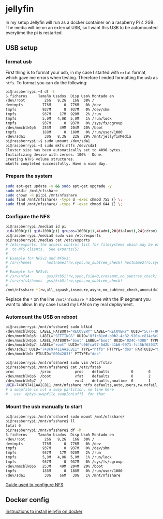 # jellyfin

In my setup Jellyfin will run as a docker container on a raspberry Pi 4 2GB. The media will be on an external USB, so I want this USB to be automounted everytime the pi is restarted.

## USB setup

### format usb

First thing is to format your usb, in my case I started with  `exfat` format, which gave me errors when testing. Therefore I ended formatting the usb as `ntfs`. To format you can do the following:

```bash
pi@raspberrypi:~$ df -h
S.ficheros     Tamaño Usados  Disp Uso% Montado en
/dev/root         26G   9,2G   16G  38% /
devtmpfs         776M      0  776M   0% /dev
tmpfs            937M      0  937M   0% /dev/shm
tmpfs            937M    17M  920M   2% /run
tmpfs            5,0M   4,0K  5,0M   1% /run/lock
tmpfs            937M      0  937M   0% /sys/fs/cgroup
/dev/mmcblk0p6   253M    49M  204M  20% /boot
tmpfs            188M      0  188M   0% /run/user/1000
/dev/sda1         30G   8,3G   22G  29% /mnt/jellyfinMedia
pi@raspberrypi:~$ sudo umount /dev/sda1
pi@raspberrypi:~$ sudo mkfs.ntfs /dev/sda1
Cluster size has been automatically set to 4096 bytes.
Initializing device with zeroes: 100% - Done.
Creating NTFS volume structures.
mkntfs completed successfully. Have a nice day.
```

### Prepare the system

```bash
sudo apt-get update -y && sudo apt-get upgrade -y
sudo mkdir /mnt/nfsshare
sudo chown -R pi:pi /mnt/nfsshare
sudo find /mnt/nfsshare/ -type d -exec chmod 755 {} \;
sudo find /mnt/nfsshare/ -type f -exec chmod 644 {} \;
```

### Configure the NFS

```bash
pi@raspberrypi:/media$ id pi
uid=1000(pi) gid=1000(pi) grupos=1000(pi),4(adm),20(dialout),24(cdrom),27(sudo),29(audio),44(video),46(plugdev),60(games),100(users),105(input),109(netdev),999(spi),998(i2c),997(gpio),995(docker)
pi@raspberrypi:/media$ sudo vim /etc/exports
pi@raspberrypi:/media$ cat /etc/exports
# /etc/exports: the access control list for filesystems which may be exported
#  to NFS clients.  See exports(5).
#
# Example for NFSv2 and NFSv3:
# /srv/homes       hostname1(rw,sync,no_subtree_check) hostname2(ro,sync,no_subtree_check)
#
# Example for NFSv4:
# /srv/nfs4        gss/krb5i(rw,sync,fsid=0,crossmnt,no_subtree_check)
# /srv/nfs4/homes  gss/krb5i(rw,sync,no_subtree_check)
#
/mnt/nfsshare *(rw,all_squash,insecure,async,no_subtree_check,anonuid=1000,anongid=1000)
```

Replace the `*` on the line `/mnt/nfsshare *` above with the IP segment you want to allow. In my case I used my LAN on my real deployment.

### Automount the USB on reboot

```bash
pi@raspberrypi:/mnt/nfsshare$ sudo blkid
/dev/mmcblk0p1: LABEL_FATBOOT="RECOVERY" LABEL="RECOVERY" UUID="5C7F-80DB" TYPE="vfat" PARTUUID="0004283f-01"
/dev/mmcblk0p5: LABEL="SETTINGS" UUID="8f1c81ed-b0b2-4c82-920a-c814e6c2ae7b" TYPE="ext4" PARTUUID="0004283f-05"
/dev/mmcblk0p6: LABEL_FATBOOT="boot" LABEL="boot" UUID="024C-430B" TYPE="vfat" PARTUUID="0004283f-06"
/dev/mmcblk0p7: LABEL="root" UUID="c06fca97-5d2b-41b6-9971-fc45bf639373" TYPE="ext4" PARTUUID="0004283f-07"
/dev/sda1: UUID="748F97411AA2CB11" TYPE="ntfs" PTTYPE="dos" PARTUUID="971c36c6-01"
/dev/mmcblk0: PTUUID="0004283f" PTTYPE="dos"

pi@raspberrypi:/mnt/nfsshare$ sudo vim /etc/fstab
pi@raspberrypi:/mnt/nfsshare$ cat /etc/fstab
proc            /proc           proc    defaults          0       0
/dev/mmcblk0p6  /boot           vfat    defaults          0       2
/dev/mmcblk0p7  /               ext4    defaults,noatime  0       1
UUID=748F97411AA2CB11 /mnt/nfsshare ntfs defaults,auto,users,rw,nofail,umask=000 0 0
# a swapfile is not a swap partition, no line here
#   use  dphys-swapfile swap[on|off]  for that
```

### Mount the usb manually to start

```bash
pi@raspberrypi:/mnt/nfsshare$ sudo mount /mnt/nfsshare/
pi@raspberrypi:/mnt/nfsshare$ ll
total 0
pi@raspberrypi:/mnt/nfsshare$ df -h
S.ficheros     Tamaño Usados  Disp Uso% Montado en
/dev/root         26G   9,2G   16G  38% /
devtmpfs         776M      0  776M   0% /dev
tmpfs            937M      0  937M   0% /dev/shm
tmpfs            937M    17M  920M   2% /run
tmpfs            5,0M   4,0K  5,0M   1% /run/lock
tmpfs            937M      0  937M   0% /sys/fs/cgroup
/dev/mmcblk0p6   253M    49M  204M  20% /boot
tmpfs            188M      0  188M   0% /run/user/1000
/dev/sda1         30G    66M   30G   1% /mnt/nfsshare
```

[Guide used to configure NFS](https://pimylifeup.com/raspberry-pi-nfs/)

## Docker config

[Instructions to install jellyfin on docker](https://jellyfin.org/docs/general/administration/installing.html#docker)
